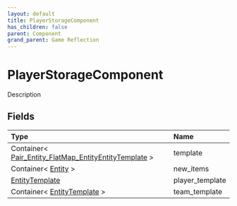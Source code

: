 ```yaml
---
layout: default
title: PlayerStorageComponent
has_children: false
parent: Component
grand_parent: Game Reflection
---
```

# PlayerStorageComponent
Description 

## Fields

| Type | Name |
|:----------|:--------------|
| Container< [Pair_Entity_FlatMap_EntityEntityTemplate](/riftbreaker-wiki/docs/game-reflection/classes/pair__entity__flat_map__entity_entity_template/) > | template |
| Container< [Entity](/riftbreaker-wiki/docs/game-reflection/classes/entity/) > | new_items |
| [EntityTemplate](/riftbreaker-wiki/docs/game-reflection/classes/entity_template/) | player_template |
| Container< [EntityTemplate](/riftbreaker-wiki/docs/game-reflection/classes/entity_template/) > | team_template |

